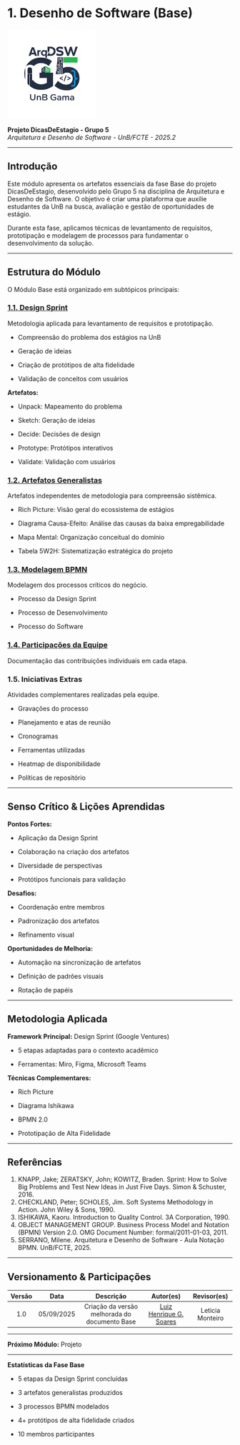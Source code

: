 # 1. Desenho de Software (Base)

<img src="../assets/imgs/LogoPrincipalG5.png" alt="Logo do Grupo 5" width="200">

**Projeto DicasDeEstagio - Grupo 5**  
*Arquitetura e Desenho de Software - UnB/FCTE - 2025.2*

---

## Introdução

Este módulo apresenta os artefatos essenciais da fase Base do projeto DicasDeEstagio, desenvolvido pelo Grupo 5 na disciplina de Arquitetura e Desenho de Software. O objetivo é criar uma plataforma que auxilie estudantes da UnB na busca, avaliação e gestão de oportunidades de estágio.

Durante esta fase, aplicamos técnicas de levantamento de requisitos, prototipação e modelagem de processos para fundamentar o desenvolvimento da solução.

---

## Estrutura do Módulo

O Módulo Base está organizado em subtópicos principais:

### [1.1. Design Sprint](Design-sprint/DesignSprint.md)
Metodologia aplicada para levantamento de requisitos e prototipação.

- Compreensão do problema dos estágios na UnB

- Geração de ideias

- Criação de protótipos de alta fidelidade

- Validação de conceitos com usuários

**Artefatos:**

- Unpack: Mapeamento do problema

- Sketch: Geração de ideias

- Decide: Decisões de design

- Prototype: Protótipos interativos

- Validate: Validação com usuários

### [1.2. Artefatos Generalistas](Artefatos-generalistas/ArtefatosGeneralistas.md)
Artefatos independentes de metodologia para compreensão sistêmica.

- Rich Picture: Visão geral do ecossistema de estágios

- Diagrama Causa-Efeito: Análise das causas da baixa empregabilidade

- Mapa Mental: Organização conceitual do domínio

- Tabela 5W2H: Sistematização estratégica do projeto

### [1.3. Modelagem BPMN](BPMN/ModelagemBPMN.md)
Modelagem dos processos críticos do negócio.

- Processo da Design Sprint

- Processo de Desenvolvimento

- Processo do Software

### [1.4. Participações da Equipe](Participacoes/Participacoes.md)
Documentação das contribuições individuais em cada etapa.

### 1.5. Iniciativas Extras
Atividades complementares realizadas pela equipe.

- Gravações do processo

- Planejamento e atas de reunião

- Cronogramas

- Ferramentas utilizadas

- Heatmap de disponibilidade

- Políticas de repositório

---

## Senso Crítico & Lições Aprendidas

**Pontos Fortes:**

- Aplicação da Design Sprint

- Colaboração na criação dos artefatos

- Diversidade de perspectivas

- Protótipos funcionais para validação

**Desafios:**

- Coordenação entre membros

- Padronização dos artefatos

- Refinamento visual

**Oportunidades de Melhoria:**

- Automação na sincronização de artefatos

- Definição de padrões visuais

- Rotação de papéis

---

## Metodologia Aplicada

**Framework Principal:** Design Sprint (Google Ventures)

- 5 etapas adaptadas para o contexto acadêmico

- Ferramentas: Miro, Figma, Microsoft Teams

**Técnicas Complementares:**

- Rich Picture

- Diagrama Ishikawa

- BPMN 2.0

- Prototipação de Alta Fidelidade

---

## Referências

1. KNAPP, Jake; ZERATSKY, John; KOWITZ, Braden. Sprint: How to Solve Big Problems and Test New Ideas in Just Five Days. Simon & Schuster, 2016.
2. CHECKLAND, Peter; SCHOLES, Jim. Soft Systems Methodology in Action. John Wiley & Sons, 1990.
3. ISHIKAWA, Kaoru. Introduction to Quality Control. 3A Corporation, 1990.
4. OBJECT MANAGEMENT GROUP. Business Process Model and Notation (BPMN) Version 2.0. OMG Document Number: formal/2011-01-03, 2011.
5. SERRANO, Milene. Arquitetura e Desenho de Software - Aula Notação BPMN. UnB/FCTE, 2025.

---

## Versionamento & Participações

| Versão | Data | Descrição | Autor(es) | Revisor(es) |
|:------:|:----:|:---------:|:---------:|:-----------:|
| 1.0 | 05/09/2025 | Criação da versão melhorada do documento Base | [Luiz Henrique G. Soares](https://github.com/luizh-gsoares) | Leticia Monteiro |

---

**Próximo Módulo:** Projeto

---

**Estatísticas da Fase Base**  

- 5 etapas da Design Sprint concluídas  

- 3 artefatos generalistas produzidos  

- 3 processos BPMN modelados  

- 4+ protótipos de alta fidelidade criados  

- 10 membros participantes
